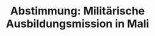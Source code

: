 ---
layout: abstimmung
title: "Abstimmung: Militärische Ausbildungsmission in Mali"
categories:
 - Bundeswehr
 - Ausland
tags:
 - Ausbildung
 - Mali
 - EU
 - UN
 - EUTM

abstimmung:
 legislaturperiode: 18
 bundestagssitzung: 17
 abstimmung: 2
links:
 - title: https://www.bundestag.de/parlament/plenum/abstimmung/abstimmung?id=253
   url: https://www.bundestag.de/parlament/plenum/abstimmung/abstimmung?id=253
 - title: http://www.abgeordnetenwatch.de/verlaengerung_des_bundeswehreinsatzes_in_mali-1105-553.html
   url: http://www.abgeordnetenwatch.de/verlaengerung_des_bundeswehreinsatzes_in_mali-1105-553.html
data:
 - title: Abstimmungsergebnis 20140220_2-data.pdf
   url: /res/abstimmungsliste/20140220_2-data.pdf
 - title: Abstimmungsergebnis 20140220_2_xls-data.csv
   url: /res/abstimmungsliste/analyses/20140220_2_xls-data.csv
documents:
 - title: Drucksache 18/00437.pdf
   url: http://dip21.bundestag.de/dip21/btd/18/004/1800437.pdf
   local: /res/abstimmungsdaten/018-017-02/1800437.pdf
 - title: Drucksache 18/00603.pdf
   url: http://dip21.bundestag.de/dip21/btd/18/006/1800603.pdf
   local: /res/abstimmungsdaten/018-017-02/1800603.pdf
preview: |
     Deutscher Bundestag
    
     17. Sitzung des Deutschen Bundestages
     am Donnerstag, 20.Februar 2014
     Endgültiges Ergebnis der Namentlichen Abstimmung Nr. 2
    
     Beschlussempfehlung des Auswärtigen Ausschusses (3. Ausschuss) zu dem Antrag der
     Bundesregierung
     Fortsetzung der Beteiligung bewaffneter deutscher Streitkräfte an der EU-geführten
     Ausbildungsmission EUTM Mali auf Grundlage des Ersuchens der malischen Regierung
     sowie der Beschlüsse 2013/34/GASP und 2013/87/GASP des Rates der Europäischen
     Union (EU) vom 17. Januar 2013 und vom 18. Februar 2013 in Verbindung mit den
     Resolutionen 2071 (2012), 2085 (2012) und 2100 (2013) des Sicherheitsrates der Vereinten
     Nationen
     Drs. 18/437 und 18/603
    
     Abgegebene Stimmen insgesamt:
     Nicht abgegebene Stimmen:
     Ja-Stimmen:
    
     590
     41
     525
    
     Nein-Stimmen:
    
     61
    
     Enthaltungen:
    
     4
    
     Ungültige:
    
     0
    
     Berlin, den 20.02.2014
    
     Beginn: 17:50
     Ende: 17:54
---